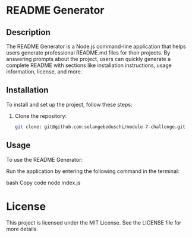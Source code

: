 # README Generator

## Description
The README Generator is a Node.js command-line application that helps users generate professional README.md files for their projects. By answering prompts about the project, users can quickly generate a complete README with sections like installation instructions, usage information, license, and more.

## Installation
To install and set up the project, follow these steps:

1. Clone the repository:
   ```bash
   git clone: git@github.com:solangebeduschi/module-7-challenge.git
   

## Usage

To use the README Generator:

Run the application by entering the following command in the terminal:

bash
Copy code
node index.js

# License
This project is licensed under the MIT License. See the LICENSE file for more details.
